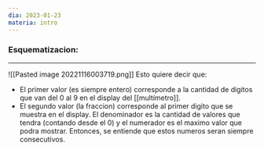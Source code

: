 ```yaml
---
dia: 2023-01-23
materia: intro
---
```

### **Esquematizacion:**
---
![[Pasted image 20221116003719.png]]
Esto quiere decir que:
- El primer valor (es siempre entero) corresponde a la cantidad de digitos que van del 0 al 9 en el display del [[multímetro]].
- El segundo valor (la fraccion) corresponde al primer digito que se muestra en el display. El denominador es la cantidad de valores que tendra (contando desde el 0) y el numerador es el maximo valor que podra mostrar. Entonces, se entiende que estos numeros seran siempre consecutivos.